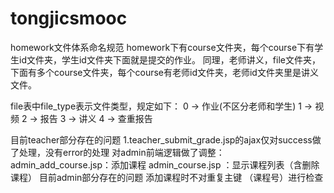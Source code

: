 # tongjicsmooc
homework文件体系命名规范
homework下有course文件夹，每个course下有学生id文件夹，学生id文件夹下面就是提交的作业。
同理，老师讲义，file文件夹，下面有多个course文件夹，每个course有老师id文件夹，老师id文件夹里是讲义文件。

file表中file_type表示文件类型，规定如下：
	0 -> 作业(不区分老师和学生)
	1 -> 视频
	2 -> 报告
	3 -> 讲义
	4 -> 查重报告
	
目前teacher部分存在的问题
	1.teacher_submit_grade.jsp的ajax仅对success做了处理，没有error的处理
对admin前端逻辑做了调整：
	admin_add_course.jsp：添加课程
	admin_course.jsp	：显示课程列表（含删除课程）
目前admin部分存在的问题
	添加课程时不对重复主键 （课程号）进行检查
